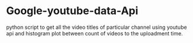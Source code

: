 # Google-youtube-data-Api
python script to get all the video titles of particular channel using youtube api and histogram plot between count of videos to the uploadment time.
